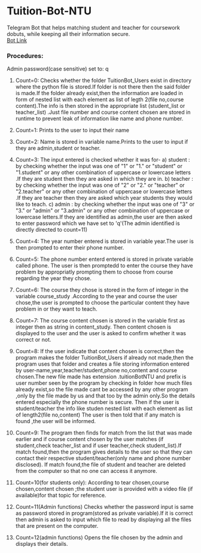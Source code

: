 Tuition-Bot-NTU
===================
Telegram Bot that helps matching student and teacher for coursework dobuts, while keeping all their information secure.  
[Bot Link](https://telegram.me/TutoRoBot)

### Procedures: 
Admin password(case sensitive) set to: q 

 1. Count=0:
Checks whether the folder TuitionBot_Users exist in directory where the python file is stored.If folder is not there then the said folder is made.If the folder already exist,then the information are loaded in form of nested list with each element as list of legth 2(file no,course content).The info is then stored in the appropriate list (student_list or teacher_list) .Just file number and course content chosen are stored in runtime to prevent leak of information like name and phone number.

 2. Count=1:
	Prints to the user to input their name
	
 3. Count=2:
	Name is stored in variable name.Prints to the user to input if they are admin,student or teacher.

 4. Count=3:
    The input entered is checked whether it was for-
    a) student :  by checking whether the input was one of "1" or "1." or "student" or "1.student" or any other combination of uppercase or lowercase letters .If they are student then they are asked in which they are in.
    b) teacher : by checking whether the input was one of "2" or "2." or "teacher" or "2.teacher" or any other combination of uppercase or lowercase letters .If they are teacher then they are asked which year students they would like to teach.
    c) admin : by checking whether the input was one of "3" or "3." or "admin" or "3.admin" or any other combination of uppercase or lowercase letters.If they are identified as admin,the user are then asked to enter password which we have set to 'q'(The admin identified is directly directed to count=11)

 5. Count=4:
	The year number entered is stored in variable year.The user is then prompted to enter their phone number.

 6. Count=5:
	The phone number enterd entered is stored in private variable called phone. The user is then promptedd to enter the course they have problem by appropriatly prompting them to choose from course regarding the year they chose.

 7. Count=6:
	The course they chose is stored in the form of integer in the variable course_study .According to the year and course the user chose,the user is prompted to choose the particular content they have problem in or they want to teach.

 8. Count=7:
	The course content chosen is stored in the variable first as integer then as string in content_study. Then content chosen is displayed to the user and the user is asked to confirm whether it was correct or not.

 9. Count=8:
	If the user indicate that content chosen is correct,then the program makes the folder TuitionBot_Users if already not made,then the program uses that folder and creates a file storing information entered by user-name,year,teacher/student,phone no,content and course chosen.The new file made has extension .tuitionBotNTU and prefix is user number seen by the program by checking in folder how much files already exist,so the file made cant be accessed by any other program ,only by the file made by us and that too by the admin only.So the details entered especially the phone number is secure.
    Then if the user is student/teacher the info like studen nested list with each element as list of length2(file no,content)
	The user is then told that if any match is found ,the user will be informed.

 10. Count=9:
	The program then finds for match from the list that was made earlier and if course content chosen by the user matches (if student,check teacher_list and if user teacher,check student_list).If match found,then the program gives details to the user so that they can contact their respective student/teacher(only name and phone number disclosed).
	If match found,the file of student and teacher are deleted from the computer so that no one can access it anymore.
	

 11. Count=10(for students only):
	 According to tear chosen,course chosen,content chosen ;the student user is provided with a video file (if available)for that topic for reference. 
	
 12. Count=11(Admin functions)
	Checks whether the password input is same as password stored in program(stored as private variable).If it is correct then admin is asked to input which file to read by displaying all the files that are present on the computer.

 13. Count=12(admin functions)
	 Opens the file chosen by the admin and displays their details.
	